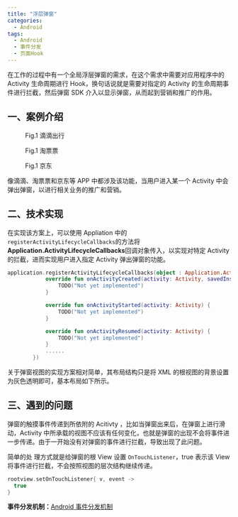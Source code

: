 ```yaml
---
title: "浮层弹窗"
categories: 
  - Android
tags: 
  - Android
  - 事件分发
  - 页面Hook
---
```


在工作的过程中有一个全局浮层弹窗的需求，在这个需求中需要对应用程序中的 Activity 生命周期进行 Hook，换句话说就是需要对指定的 Activity 的生命周期事件进行拦截，然后弹窗 SDK 介入以显示弹窗，从而起到营销和推广的作用。

## 一、案例介绍

<figure class="align-left" style="width:31%">
  <a href="#"><img src="{{ '../images/滴滴出行.png' | absolute_url }}" alt=""></a>
  <figcaption class="align-center">Fig.1 滴滴出行</figcaption>
</figure>
<figure class="align-left" style="width:31%">
  <a href="#"><img src="{{ '../images/淘票票.png' | absolute_url }}" alt=""></a>
  <figcaption class="align-center">Fig.1 淘票票</figcaption>
</figure>
<figure class="align-left" style="width:31%">
  <a href="#"><img src="{{ '../images/京东.png' | absolute_url }}" alt=""></a>
  <figcaption class="align-center">Fig.1 京东</figcaption>
</figure>

像滴滴、淘票票和京东等 APP 中都涉及该功能，当用户进入某一个 Activity 中会弹出弹窗，以进行相关业务的推广和营销。

## 二、技术实现
在实现该方案上，可以使用 Appliation 中的 `registerActivityLifecycleCallbacks`的方法将 **Application.ActivityLifecycleCallbacks**回调对象传入，以实现对特定 Activity 的拦截，进而实现用户进入指定 Activity 弹出弹窗的功能。

```kotlin
application.registerActivityLifecycleCallbacks(object : Application.ActivityLifecycleCallbacks{
            override fun onActivityCreated(activity: Activity, savedInstanceState: Bundle?) {
                TODO("Not yet implemented")
            }

            override fun onActivityStarted(activity: Activity) {
                TODO("Not yet implemented")
            }

            override fun onActivityResumed(activity: Activity) {
                TODO("Not yet implemented")
            }
            ......
        })
```
关于弹窗视图的实现方案相对简单，其布局结构只是将 XML 的根视图的背景设置为灰色透明即可，基本布局如下所示。
## 三、遇到的问题
弹窗的触摸事件传递到所依附的 Acitivty ，比如当弹窗出来后，在弹窗上进行滑动，Activity 中所承载的视图不应该有任何变化，也就是弹窗的出现不会将事件进一步传递。由于一开始没有对弹窗的事件进行拦截，导致出现了此问题。

简单的处
理方式就是给弹窗的根 View 设置 `OnTouchListener`，true 表示该 View 将事件进行拦截，不会按照视图的层次结构继续传递。

```kotlin
rootview.setOnTouchListener{ v, event ->
  true
}
```
**事件分发机制：**<a href="https://juejin.cn/post/7190737198600159292?searchId=202308071030093975B75D8C08A6C9B087#heading-1">Android 事件分发机制</a>

